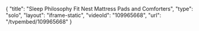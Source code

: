 {
    "title": "Sleep Philosophy Fit Nest Mattress Pads and Comforters",
    "type": "solo",
    "layout": "iframe-static",
    "videoId": "109965668",
    "url": "\/tvpembed\/109965668"
}